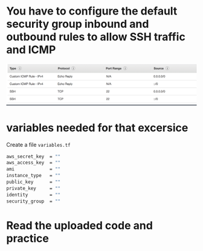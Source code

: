 # You have to configure the default security group inbound and outbound rules to allow SSH traffic and ICMP 

![Alt text](https://github.com/denislavdenov/terraform-vars/blob/master/screenshots/Screen%20Shot%202018-08-27%20at%2016.42.56.png "Optional title")


# variables needed for that excersice 
Create a file `variables.tf`

``` bash
aws_secret_key  = ""
aws_access_key  = ""
ami             = ""
instance_type   = ""
public_key      = ""
private_key     = ""
identity        = ""
security_group  = ""
```

# Read the uploaded code and practice
